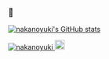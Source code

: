 ### 🍰

[![nakanoyuki's GitHub stats](https://github-readme-stats.vercel.app/api?username=nakanoyuki)](https://github.com/anuraghazra/github-readme-stats)

<p align="left">
  <a href="https://github.com/nakanoyuki/nakanoyuki/">
    <img src="https://komarev.com/ghpvc/?username=nakanoyuki" alt="nakanoyuki" />
  </a>
  <a href="https://github.com/nakanoyuki">
    <img height="20" src="https://img.shields.io/github/followers/nakanoyuki?label=follow&logo=github&style=flat" />
  </a>
  
</p>
